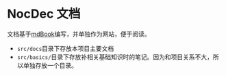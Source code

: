 # NocDec 文档

文档基于[mdBook](https://rust-lang.github.io/mdBook)编写，并单独作为网站，便于阅读。

- `src/docs`目录下存放本项目主要文档
- `src/basics/`目录下存放补相关基础知识时的笔记。因为和项目关系不大，所以单独存放一个目录。
